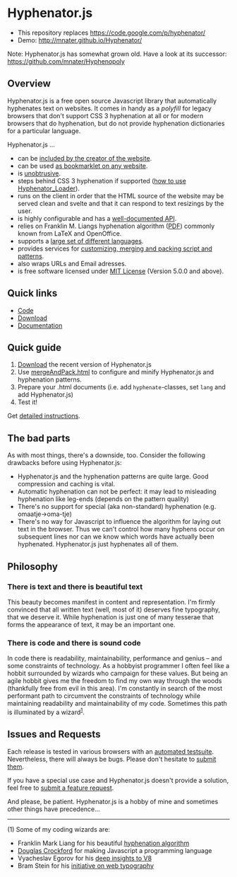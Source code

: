 # Hyphenator.js

- This repository replaces https://code.google.com/p/hyphenator/
- Demo: http://mnater.github.io/Hyphenator/

Note: Hyphenator.js has somewhat grown old. Have a look at its successor: https://github.com/mnater/Hyphenopoly

## Overview

Hyphenator.js is a free open source Javascript library that automatically hyphenates text on websites. It comes in handy as a _polyfill_ for legacy browsers that don't support CSS 3 hyphenation at all or for modern browsers that do hyphenation, but do not provide hyphenation dictionaries for a particular language.

Hyphenator.js …

*   can be [included by the creator of the website](https://github.com/mnater/Hyphenator/blob/wiki/en_HowToUseHyphenator.md#using-hyphenator-on-your-website).
*   can be used [as bookmarklet on any website](https://github.com/mnater/Hyphenator/blob/wiki/en_HowToUseHyphenator.md#using-hyphenator-as-a-bookmarklet).
*   is [unobtrusive](http://en.wikipedia.org/wiki/Unobtrusive_JavaScript).
*   steps behind CSS 3 hyphenation if supported ([how to use Hyphenator_Loader](https://github.com/mnater/Hyphenator/blob/wiki/en_HowToUseHyphenator.md#hyphenator_loaderjs)).
*   runs on the client in order that the HTML source of the website may be served clean and svelte and that it can respond to text resizings by the user.
*   is highly configurable and has a [well-documented API](https://github.com/mnater/Hyphenator/blob/wiki/en_PublicAPI.md#public-api).
*   relies on Franklin M. Liangs hyphenation algorithm ([PDF](http://www.tug.org/docs/liang/liang-thesis.pdf)) commonly known from LaTeX and OpenOffice.
*   supports a [large set of different languages](https://github.com/mnater/Hyphenator/blob/wiki/en_AddNewLanguage.md#what-we-have-now).
*   provides services for [customizing, merging and packing script and patterns](http://mnater.github.io/Hyphenator/mergeAndPack.html).
*   also wraps URLs and Email adresses.
*   is free software licensed under [MIT License](http://mnater.github.io/Hyphenator/LICENSE.txt) (Version 5.0.0 and above).

## Quick links

*   [Code](https://github.com/mnater/Hyphenator)
*   [Download](https://github.com/mnater/Hyphenator/releases/latest)
*   [Documentation](https://github.com/mnater/Hyphenator/blob/wiki/en_TableOfContents.md#table-of-contents)

## Quick guide

1.  [Download](https://github.com/mnater/Hyphenator/releases/latest) the recent version of Hyphenator.js
2.  Use [mergeAndPack.html](http://mnater.github.io/Hyphenator/mergeAndPack.html) to configure and minify Hyphenator.js and hyphenation patterns.
3.  Prepare your .html documents (i.e. add `hyphenate`-classes, set `lang` and add Hyphenator.js)
4.  Test it!

Get [detailed instructions](https://github.com/mnater/Hyphenator/blob/wiki/en_HowToUseHyphenator.md#using-hyphenator-on-your-website).

## The bad parts

As with most things, there's a downside, too. Consider the following drawbacks before using Hyphenator.js:

*   Hyphenator.js and the hyphenation patterns are quite large. Good compression and caching is vital.
*   Automatic hyphenation can not be perfect: it may lead to misleading hyphenation like leg-ends (depends on the pattern quality)
*   There's no support for special (aka non-standard) hyphenation (e.g. omaatje->oma-tje)
*   There's no way for Javascript to influence the algorithm for laying out text in the browser. Thus we can't control how many hyphens occur on subsequent lines nor can we know which words have actually been hyphenated. Hyphenator.js just hyphenates all of them.

## Philosophy

### There is text and there is beautiful text

This beauty becomes manifest in content and representation. I'm firmly convinced that all written text (well, most of it) deserves fine typography, that we deserve it. While hyphenation is just one of many tesserae that forms the appearance of text, it may be an important one.

### There is code and there is sound code

In code there is readability, maintainability, performance and genius – and some constraints of technology. As a hobbyist programmer I often feel like a hobbit surrounded by wizards who campaign for these values. But being an agile hobbit gives me the freedom to find my own way through the woods (thankfully free from evil in this area). I'm constantly in search of the most performant path to circumvent the constraints of technology while maintaining readability and maintainability of my code. Sometimes this path is illuminated by a wizard<sup>[1](#fn1)</sup>.

## Issues and Requests

Each release is tested in various browsers with an [automated testsuite](./testsuite/). Nevertheless, there will always be bugs. Please don't hesitate to [submit them](https://github.com/mnater/Hyphenator/issues).

If you have a special use case and Hyphenator.js doesn't provide a solution, feel free to [submit a feature request](https://github.com/mnater/Hyphenator/issues).

And please, be patient. Hyphenator.js is a hobby of mine and sometimes other things have precedence…

* * *

(1) Some of my coding wizards are:

*   Franklin Mark Liang for his beautiful [hyphenation algorithm](http://www.tug.org/docs/liang/)
*   [Douglas Crockford](http://www.crockford.com) for making Javascript a programming language
*   Vyacheslav Egorov for his [deep insights to V8](http://mrale.ph/)
*   Bram Stein for his [initiative on web typography](http://stateofwebtype.com)
